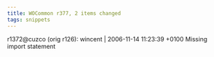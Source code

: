 ```yaml
---
title: WOCommon r377, 2 items changed
tags: snippets
---
```


r1372@cuzco (orig r126): wincent | 2006-11-14 11:23:39 +0100 Missing import statement
